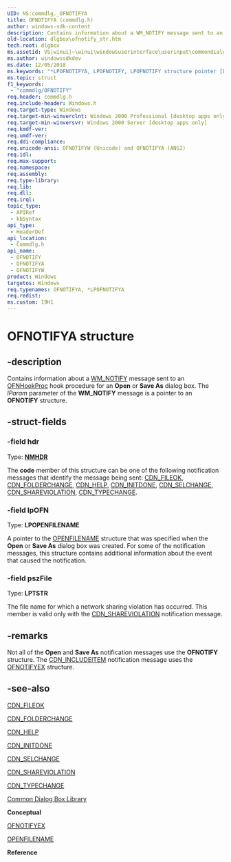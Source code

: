 ```yaml
---
UID: NS:commdlg._OFNOTIFYA
title: OFNOTIFYA (commdlg.h)
author: windows-sdk-content
description: Contains information about a WM_NOTIFY message sent to an OFNHookProc hook procedure for an Open or Save As dialog box. The lParam parameter of the WM_NOTIFY message is a pointer to an OFNOTIFY structure.
old-location: dlgbox\ofnotify_str.htm
tech.root: dlgbox
ms.assetid: VS|winui|~\winui\windowsuserinterface\userinput\commondialogboxlibrary\commondialogboxreference\commondialogboxstructures\ofnotify.htm
ms.author: windowssdkdev
ms.date: 12/05/2018
ms.keywords: "*LPOFNOTIFYA, LPOFNOTIFY, LPOFNOTIFY structure pointer [Dialog Boxes], OFNOTIFY, OFNOTIFY structure [Dialog Boxes], OFNOTIFYA, OFNOTIFYW, _win32_OFNOTIFY_str, _win32_ofnotify_str_cpp, commdlg/LPOFNOTIFY, commdlg/OFNOTIFY, commdlg/OFNOTIFYA, commdlg/OFNOTIFYW, dlgbox.ofnotify_str, winui._win32_ofnotify_str"
ms.topic: struct
f1_keywords: 
 - "commdlg/OFNOTIFY"
req.header: commdlg.h
req.include-header: Windows.h
req.target-type: Windows
req.target-min-winverclnt: Windows 2000 Professional [desktop apps only]
req.target-min-winversvr: Windows 2000 Server [desktop apps only]
req.kmdf-ver: 
req.umdf-ver: 
req.ddi-compliance: 
req.unicode-ansi: OFNOTIFYW (Unicode) and OFNOTIFYA (ANSI)
req.idl: 
req.max-support: 
req.namespace: 
req.assembly: 
req.type-library: 
req.lib: 
req.dll: 
req.irql: 
topic_type:
 - APIRef
 - kbSyntax
api_type:
 - HeaderDef
api_location:
 - Commdlg.h
api_name:
 - OFNOTIFY
 - OFNOTIFYA
 - OFNOTIFYW
product: Windows
targetos: Windows
req.typenames: OFNOTIFYA, *LPOFNOTIFYA
req.redist: 
ms.custom: 19H1
---
```


# OFNOTIFYA structure


## -description


Contains information about a <a href="https://docs.microsoft.com/windows/desktop/Controls/wm-notify">WM_NOTIFY</a> message sent to an <a href="https://docs.microsoft.com/windows/desktop/api/commdlg/nc-commdlg-lpofnhookproc">OFNHookProc</a> hook procedure for an <b>Open</b> or <b>Save As</b> dialog box. The <i>lParam</i> parameter of the <b>WM_NOTIFY</b> message is a pointer to an <b>OFNOTIFY</b> structure. 


## -struct-fields




### -field hdr

Type: <b><a href="https://docs.microsoft.com/windows/desktop/api/richedit/ns-richedit-_nmhdr">NMHDR</a></b>

The <b>code</b> member of this structure can be one of the following notification messages that identify the message being sent: <a href="https://docs.microsoft.com/windows/desktop/dlgbox/cdn-fileok">CDN_FILEOK</a>, <a href="https://docs.microsoft.com/windows/desktop/dlgbox/cdn-folderchange">CDN_FOLDERCHANGE</a>, <a href="https://docs.microsoft.com/windows/desktop/dlgbox/cdn-help">CDN_HELP</a>, <a href="https://docs.microsoft.com/windows/desktop/dlgbox/cdn-initdone">CDN_INITDONE</a>, <a href="https://docs.microsoft.com/windows/desktop/dlgbox/cdn-selchange">CDN_SELCHANGE</a>, <a href="https://docs.microsoft.com/windows/desktop/dlgbox/cdn-shareviolation">CDN_SHAREVIOLATION</a>, <a href="https://docs.microsoft.com/windows/desktop/dlgbox/cdn-typechange">CDN_TYPECHANGE</a>. 


### -field lpOFN

Type: <b>LPOPENFILENAME</b>

A pointer to the <a href="https://docs.microsoft.com/windows/desktop/api/commdlg/ns-commdlg-tagofna">OPENFILENAME</a> structure that was specified when the <b>Open</b> or <b>Save As</b> dialog box was created. For some of the notification messages, this structure contains additional information about the event that caused the notification. 


### -field pszFile

Type: <b>LPTSTR</b>

The file name for which a network sharing violation has occurred. This member is valid only with the <a href="https://docs.microsoft.com/windows/desktop/dlgbox/cdn-shareviolation">CDN_SHAREVIOLATION</a> notification message. 


## -remarks



Not all of the <b>Open</b> and <b>Save As</b> notification messages use the <b>OFNOTIFY</b> structure. The <a href="https://docs.microsoft.com/windows/desktop/dlgbox/cdn-includeitem">CDN_INCLUDEITEM</a> notification message uses the <a href="https://docs.microsoft.com/windows/desktop/api/commdlg/ns-commdlg-_ofnotifyexa">OFNOTIFYEX</a> structure. 




## -see-also




<a href="https://docs.microsoft.com/windows/desktop/dlgbox/cdn-fileok">CDN_FILEOK</a>



<a href="https://docs.microsoft.com/windows/desktop/dlgbox/cdn-folderchange">CDN_FOLDERCHANGE</a>



<a href="https://docs.microsoft.com/windows/desktop/dlgbox/cdn-help">CDN_HELP</a>



<a href="https://docs.microsoft.com/windows/desktop/dlgbox/cdn-initdone">CDN_INITDONE</a>



<a href="https://docs.microsoft.com/windows/desktop/dlgbox/cdn-selchange">CDN_SELCHANGE</a>



<a href="https://docs.microsoft.com/windows/desktop/dlgbox/cdn-shareviolation">CDN_SHAREVIOLATION</a>



<a href="https://docs.microsoft.com/windows/desktop/dlgbox/cdn-typechange">CDN_TYPECHANGE</a>



<a href="https://docs.microsoft.com/windows/desktop/dlgbox/common-dialog-box-library">Common Dialog Box Library</a>



<b>Conceptual</b>



<a href="https://docs.microsoft.com/windows/desktop/api/commdlg/ns-commdlg-_ofnotifyexa">OFNOTIFYEX</a>



<a href="https://docs.microsoft.com/windows/desktop/api/commdlg/ns-commdlg-tagofna">OPENFILENAME</a>



<b>Reference</b>
 

 

